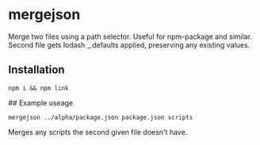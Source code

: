 # mergejson

Merge two files using a path selector. Useful for npm-package and similar. Second file gets lodash _.defaults applied, preserving any existing values.

## Installation

`npm i && npm link`

## Example useage

```mergejson ../alpha/package.json package.json scripts```

Merges any scripts the second given file doesn't have.
